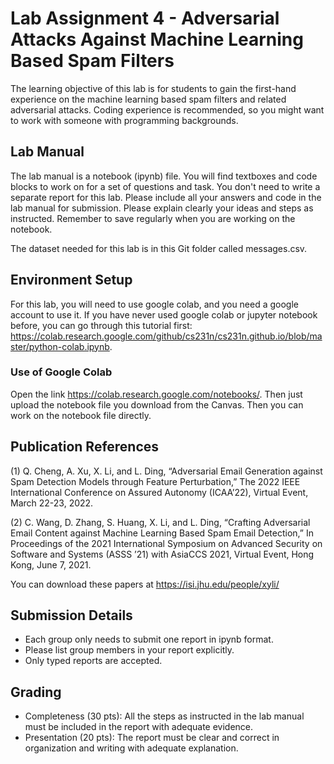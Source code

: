 # Lab Assignment 4 - Adversarial Attacks Against Machine Learning Based Spam Filters
The learning objective of this lab is for students to gain the first-hand experience on the machine learning based spam filters and related adversarial attacks. Coding experience is recommended, so you might want to work with someone with programming backgrounds. 

## Lab Manual
The lab manual is a notebook (ipynb) file. You will find textboxes and code blocks to work on for a set of questions and task. You don't need to write a separate report for this lab. Please include all your answers and code in the lab manual for submission. Please explain clearly your ideas and steps as instructed. Remember to save regularly when you are working on the notebook.

The dataset needed for this lab is in this Git folder called messages.csv. 

## Environment Setup

For this lab, you will need to use google colab, and you need a google account to use it. If you have never used google colab or jupyter notebook before, you can go through this tutorial first: https://colab.research.google.com/github/cs231n/cs231n.github.io/blob/master/python-colab.ipynb.

### Use of Google Colab
Open the link https://colab.research.google.com/notebooks/. Then just upload the notebook file you download from the Canvas. Then you can work on the notebook file directly. 

## Publication References 

(1) Q. Cheng, A. Xu, X. Li, and L. Ding, “Adversarial Email Generation against Spam Detection Models through Feature Perturbation,” The 2022 IEEE International Conference on Assured Autonomy (ICAA’22), Virtual Event, March 22-23, 2022.

(2) C. Wang, D. Zhang, S. Huang, X. Li, and L. Ding, “Crafting Adversarial Email Content against Machine Learning Based Spam Email Detection,” In Proceedings of the 2021 International Symposium on Advanced Security on Software and Systems (ASSS ’21) with AsiaCCS 2021, Virtual Event, Hong Kong, June 7, 2021.

You can download these papers at https://isi.jhu.edu/people/xyli/

## Submission Details

- Each group only needs to submit one report in ipynb format.
- Please list group members in your report explicitly.
- Only typed reports are accepted.

## Grading

- Completeness (30 pts): All the steps as instructed in the lab manual must be included in the report with adequate evidence.
- Presentation (20 pts): The report must be clear and correct in organization and writing with adequate explanation.
